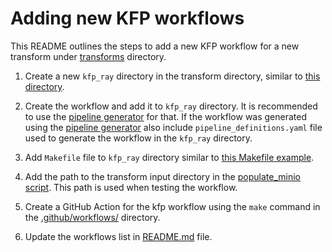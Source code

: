 # Adding new KFP workflows

This README outlines the steps to add a new KFP workflow for a new transform under [transforms](./transforms/) directory.

1) Create a new `kfp_ray` directory in the transform directory, similar to [this directory](universal/noop/kfp_ray/).

2) Create the workflow and add it to `kfp_ray` directory. It is recommended to use the [pipeline generator](../kfp/pipeline_generator/single-pipeline/) for that. If the workflow was generated using the [pipeline generator](../kfp//pipeline_generator/single-pipeline/) also include `pipeline_definitions.yaml` file used to generate the workflow in the `kfp_ray` directory.

3) Add `Makefile` file to `kfp_ray` directory similar to [this Makefile example](./universal/noop/kfp_ray/Makefile).

3) Add the path to the transform input directory in the [populate_minio script](../scripts/k8s-setup/populate_minio.sh). This path is used when testing the workflow.
4) Create a GitHub Action for the kfp workflow using the `make` command in the [.github/workflows/](../.github/workflows/README.md) directory.
5) Update the workflows list in [README.md](../kfp/README.md) file.
